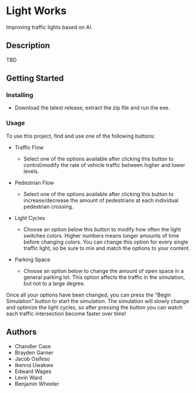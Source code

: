 # Light Works

Improving traffic lights based on AI.

## Description

TBD

## Getting Started

### Installing

* Download the latest release, extract the zip file and run the exe.

### Usage

To use this project, find and use one of the following buttons:

* Traffic Flow
  * Select one of the options available after clicking this button to control/modify the rate of vehicle traffic between higher and lower levels.

* Pedestrian Flow
  * Select one of the options available after clicking this button to increase/decrease the amount of pedestrians at each individual pedestrian crossing.

* Light Cycles
  * Choose an option below this button to modify how often the light switches colors. Higher numbers means longer amounts of time before changing colors. You can change this option for every single traffic light, so be sure to mix and match the options to your content.

* Parking Space
  * Choose an option below to change the amount of open space in a general parking lot. This option affects the traffic in the simulation, but not to a large degree.

Once all your options have been changed, you can press the “Begin Simulation” button to start the simulation. The simulation will slowly change and optimize the light cycles, so after pressing the button you can watch each traffic intersection become faster over time!

## Authors

* Chandler Case
* Brayden Garner
* Jacob Osifeso
* Ikenna Uwakwe
* Edward Wages
* Levin Ward
* Benjamin Wheeler
